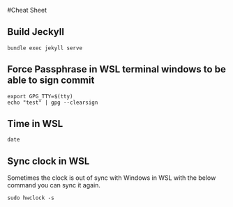 #Cheat Sheet

## Build Jeckyll

```Shell
bundle exec jekyll serve
```

## Force Passphrase in WSL terminal windows to be able to sign commit
```Shell
export GPG_TTY=$(tty)
echo "test" | gpg --clearsign
```

## Time in WSL

```Shell
date
```

## Sync clock in WSL
Sometimes the clock is out of sync with Windows in WSL with the below command you can sync it again.
```Shell
sudo hwclock -s
```